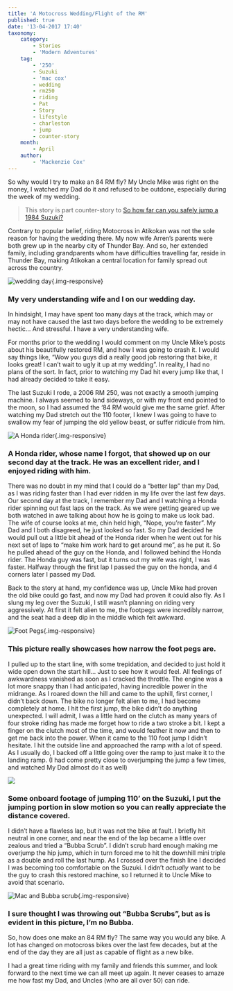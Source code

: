 ```yaml
---
title: 'A Motocross Wedding/Flight of the RM'
published: true
date: '13-04-2017 17:40'
taxonomy:
    category:
        - Stories
        - 'Modern Adventures'
    tag:
        - '250'
        - Suzuki
        - 'mac cox'
        - wedding
        - rm250
        - riding
        - Pat
        - Story
        - lifestyle
        - charleston
        - jump
        - counter-story
    month:
        - April
    author:
        - 'Mackenzie Cox'
---
```


So why would I try to make an 84 RM fly? My Uncle Mike was right on the money, I watched my Dad do it and refused to be outdone, especially during the week of my wedding.

> This story is part counter-story to [So how far can you safely jump a 1984 Suzuki?](http://localhost/vintagemoto.ca/notes/jumping-big-at-charleston)

Contrary to popular belief, riding Motocross in Atikokan was not the sole reason for having the wedding there. My now wife Arren’s parents were both grew up in the nearby city of Thunder Bay. And so, her extended family, including grandparents whom have difficulties travelling far, reside in Thunder Bay, making Atikokan a central location for family spread out across the country. 

![wedding day](wedding.jpg){.img-responsive}
### My very understanding wife and I on our wedding day.

In hindsight, I may have spent too many days at the track, which may or may not have caused the last two days before the wedding to be extremely hectic… And stressful. I have a very understanding wife.

For months prior to the wedding I would comment on my Uncle Mike’s posts about his beautifully restored RM, and how I was going to crash it. I would say things like, “Wow you guys did a really good job restoring that bike, it looks great! I can’t wait to ugly it up at my wedding”. In reality, I had no plans of the sort. In fact, prior to watching my Dad hit every jump like that, I had already decided to take it easy.

The last Suzuki I rode, a 2006 RM 250, was not exactly a smooth jumping machine. I always seemed to land sideways, or with my front end pointed to the moon, so I had assumed the ‘84 RM would give me the same grief. After watching my Dad stretch out the 110 footer, I knew I was going to have to swallow my fear of jumping the old yellow beast, or suffer ridicule from him.

![A Honda rider](honda-rider.jpg?cropResize800,800){.img-responsive}
### A Honda rider, whose name I forgot, that showed up on our second day at the track. He was an excellent rider, and I enjoyed riding with him.

There was no doubt in my mind that I could do a “better lap” than my Dad, as I was riding faster than I had ever ridden in my life over the last few days. Our second day at the track, I remember my Dad and I watching a Honda rider spinning out fast laps on the track. As we were getting geared up we both watched in awe talking about how he is going to make us look bad. The wife of course looks at me, chin held high, “Nope, you’re faster”. My Dad and I both disagreed, he just looked so fast. So my Dad decided he would pull out a little bit ahead of the Honda rider when he went out for his next set of laps to “make him work hard to get around me”, as he put it. So he pulled ahead of the guy on the Honda, and I followed behind the Honda rider. The Honda guy was fast, but it turns out my wife was right, I was faster. Halfway through the first lap I passed the guy on the honda, and 4 corners later I passed my Dad.

Back to the story at hand, my confidence was up, Uncle Mike had proven the old bike could go fast, and now my Dad had proven it could also fly. As I slung my leg over the Suzuki, I still wasn’t planning on riding very aggressively. At first it felt alien to me, the footpegs were incredibly narrow, and the seat had a deep dip in the middle which felt awkward. 

![Foot Pegs](foot-pegs.jpg?cropResize800,800){.img-responsive}
### This picture really showcases how narrow the foot pegs are.

I pulled up to the start line, with some trepidation, and decided to just hold it wide open down the start hill… Just to see how it would feel. All feelings of awkwardness vanished as soon as I cracked the throttle. The engine was a lot more snappy than I had anticipated, having incredible power in the midrange. As I roared down the hill and came to the uphill, first corner, I didn’t back down. The bike no longer felt alien to me, I had become completely at home. I hit the first jump, the bike didn’t do anything unexpected. I will admit, I was a little hard on the clutch as many years of four stroke riding has made me forget how to ride a two stroke a bit. I kept a finger on the clutch most of the time, and would feather it now and then to get me back into the power. When it came to the 110 foot jump I didn’t hesitate. I hit the outside line and approached the ramp with a lot of speed. As I usually do, I backed off a little going over the ramp to just make it to the landing ramp. (I had come pretty close to overjumping the jump a few times, and watched My Dad almost do it as well)

![](https://youtu.be/xXik70IrQBw)
### Some onboard footage of jumping 110’ on the Suzuki, I put the jumping portion in slow motion so you can really appreciate the distance covered.

I didn’t have a flawless lap, but it was not the bike at fault. I briefly hit neutral in one corner, and near the end of the lap became a little over zealous and tried a “Bubba Scrub”. I didn’t scrub hard enough making me overjump the hip jump, which in turn forced me to hit the downhill mini triple as a double and roll the last hump. As I crossed over the finish line I decided I was becoming too comfortable on the Suzuki. I didn’t *actually* want to be the guy to crash this restored machine, so I returned it to Uncle Mike to avoid that scenario.

![Mac and Bubba scrub](scrub.jpg){.img-responsive}
### I sure thought I was throwing out “Bubba Scrubs”, but as is evident in this picture, I’m no Bubba.

So, how does one make an 84 RM fly? The same way you would any bike. A lot has changed on motocross bikes over the last few decades, but at the end of the day they are all just as capable of flight as a new bike.

I had a great time riding with my family and friends this summer, and look forward to the next time we can all meet up again. It never ceases to amaze me how fast my Dad, and Uncles (who are all over 50) can ride. 

